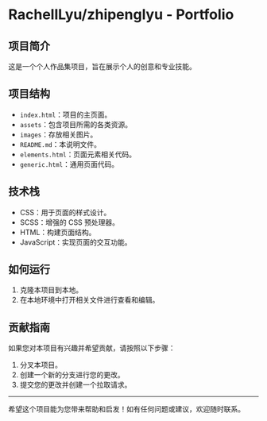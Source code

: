 # RachellLyu/zhipenglyu - Portfolio

## 项目简介
这是一个个人作品集项目，旨在展示个人的创意和专业技能。

## 项目结构
- `index.html`：项目的主页面。
- `assets`：包含项目所需的各类资源。
- `images`：存放相关图片。
- `README.md`：本说明文件。
- `elements.html`：页面元素相关代码。
- `generic.html`：通用页面代码。

## 技术栈
- CSS：用于页面的样式设计。
- SCSS：增强的 CSS 预处理器。
- HTML：构建页面结构。
- JavaScript：实现页面的交互功能。

## 如何运行
1. 克隆本项目到本地。
2. 在本地环境中打开相关文件进行查看和编辑。

## 贡献指南
如果您对本项目有兴趣并希望贡献，请按照以下步骤：
1. 分叉本项目。
2. 创建一个新的分支进行您的更改。
3. 提交您的更改并创建一个拉取请求。

---

希望这个项目能为您带来帮助和启发！如有任何问题或建议，欢迎随时联系。